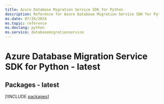 ```yaml
---
title: Azure Database Migration Service SDK for Python
description: Reference for Azure Database Migration Service SDK for Python
ms.date: 07/26/2024
ms.topic: reference
ms.devlang: python
ms.service: databasemigrationservice
---
```

# Azure Database Migration Service SDK for Python - latest
## Packages - latest
[!INCLUDE [packages](database-migration-service-index.md)]